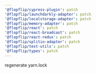```yaml
---
'@flopflip/cypress-plugin': patch
'@flopflip/launchdarkly-adapter': patch
'@flopflip/localstorage-adapter': patch
'@flopflip/memory-adapter': patch
'@flopflip/react': patch
'@flopflip/react-broadcast': patch
'@flopflip/react-redux': patch
'@flopflip/splitio-adapter': patch
'@flopflip/test-utils': patch
'@flopflip/types': patch
---
```


regenerate yarn.lock

